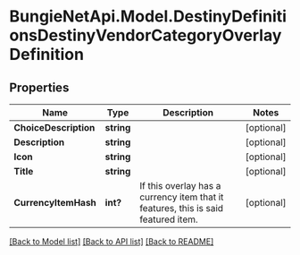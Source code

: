 # BungieNetApi.Model.DestinyDefinitionsDestinyVendorCategoryOverlayDefinition
## Properties

Name | Type | Description | Notes
------------ | ------------- | ------------- | -------------
**ChoiceDescription** | **string** |  | [optional] 
**Description** | **string** |  | [optional] 
**Icon** | **string** |  | [optional] 
**Title** | **string** |  | [optional] 
**CurrencyItemHash** | **int?** | If this overlay has a currency item that it features, this is said featured item. | [optional] 

[[Back to Model list]](../README.md#documentation-for-models) [[Back to API list]](../README.md#documentation-for-api-endpoints) [[Back to README]](../README.md)

